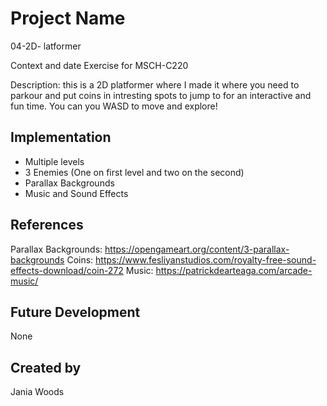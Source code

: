 # Project Name

04-2D- latformer

Context and date Exercise for MSCH-C220

Description: this is a 2D platformer where I made it where you need to parkour and put coins in intresting spots to jump to for an interactive and fun time. You can you WASD to move and explore!

## Implementation
- Multiple levels
- 3 Enemies (One on first level and two on the second)
- Parallax Backgrounds
- Music and Sound Effects


## References
Parallax Backgrounds: https://opengameart.org/content/3-parallax-backgrounds
Coins: https://www.fesliyanstudios.com/royalty-free-sound-effects-download/coin-272
Music: https://patrickdearteaga.com/arcade-music/

## Future Development
None

## Created by
Jania Woods

